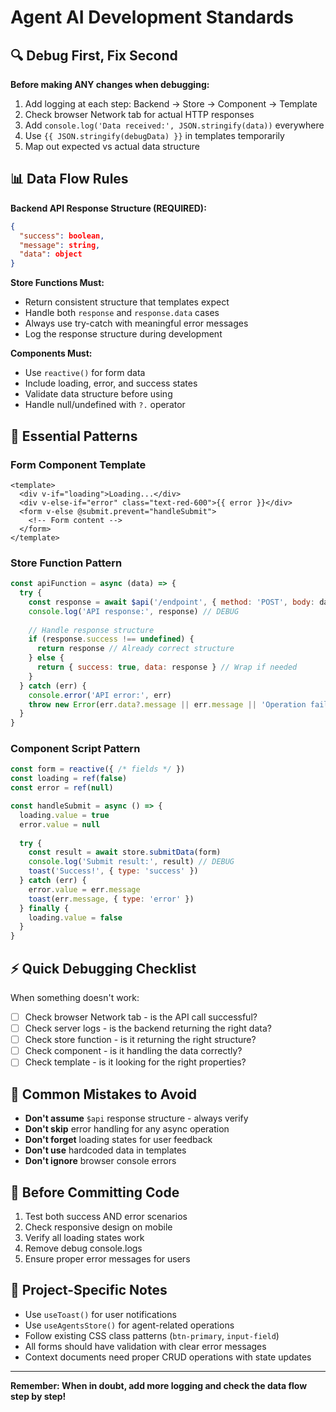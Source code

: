# Agent AI Development Standards

## 🔍 Debug First, Fix Second
**Before making ANY changes when debugging:**
1. Add logging at each step: Backend → Store → Component → Template
2. Check browser Network tab for actual HTTP responses
3. Add `console.log('Data received:', JSON.stringify(data))` everywhere
4. Use `{{ JSON.stringify(debugData) }}` in templates temporarily
5. Map out expected vs actual data structure

## 📊 Data Flow Rules
**Backend API Response Structure (REQUIRED):**
```json
{
  "success": boolean,
  "message": string, 
  "data": object
}
```

**Store Functions Must:**
- Return consistent structure that templates expect
- Handle both `response` and `response.data` cases
- Always use try-catch with meaningful error messages
- Log the response structure during development

**Components Must:**
- Use `reactive()` for form data
- Include loading, error, and success states
- Validate data structure before using
- Handle null/undefined with `?.` operator

## 🎯 Essential Patterns

### Form Component Template
```vue
<template>
  <div v-if="loading">Loading...</div>
  <div v-else-if="error" class="text-red-600">{{ error }}</div>
  <form v-else @submit.prevent="handleSubmit">
    <!-- Form content -->
  </form>
</template>
```

### Store Function Pattern
```javascript
const apiFunction = async (data) => {
  try {
    const response = await $api('/endpoint', { method: 'POST', body: data })
    console.log('API response:', response) // DEBUG
    
    // Handle response structure
    if (response.success !== undefined) {
      return response // Already correct structure
    } else {
      return { success: true, data: response } // Wrap if needed
    }
  } catch (err) {
    console.error('API error:', err)
    throw new Error(err.data?.message || err.message || 'Operation failed')
  }
}
```

### Component Script Pattern
```javascript
const form = reactive({ /* fields */ })
const loading = ref(false)
const error = ref(null)

const handleSubmit = async () => {
  loading.value = true
  error.value = null
  
  try {
    const result = await store.submitData(form)
    console.log('Submit result:', result) // DEBUG
    toast('Success!', { type: 'success' })
  } catch (err) {
    error.value = err.message
    toast(err.message, { type: 'error' })
  } finally {
    loading.value = false
  }
}
```

## ⚡ Quick Debugging Checklist
When something doesn't work:
- [ ] Check browser Network tab - is the API call successful?
- [ ] Check server logs - is the backend returning the right data?
- [ ] Check store function - is it returning the right structure?
- [ ] Check component - is it handling the data correctly?
- [ ] Check template - is it looking for the right properties?

## 🚫 Common Mistakes to Avoid
- **Don't assume** `$api` response structure - always verify
- **Don't skip** error handling for any async operation
- **Don't forget** loading states for user feedback
- **Don't use** hardcoded data in templates
- **Don't ignore** browser console errors

## 🎯 Before Committing Code
1. Test both success AND error scenarios
2. Check responsive design on mobile
3. Verify all loading states work
4. Remove debug console.logs
5. Ensure proper error messages for users

## 📝 Project-Specific Notes
- Use `useToast()` for user notifications
- Use `useAgentsStore()` for agent-related operations
- Follow existing CSS class patterns (`btn-primary`, `input-field`)
- All forms should have validation with clear error messages
- Context documents need proper CRUD operations with state updates

---
**Remember: When in doubt, add more logging and check the data flow step by step!** 